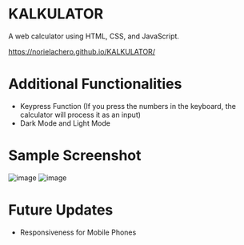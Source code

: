 # KALKULATOR

A web calculator using HTML, CSS, and JavaScript.

https://norielachero.github.io/KALKULATOR/


# Additional Functionalities
- Keypress Function (If you press the numbers in the keyboard, the calculator will process it as an input)
- Dark Mode and Light Mode

# Sample Screenshot
![image](https://github.com/NorielAchero/KALKULATOR/assets/142378544/567b89ca-ddc9-4767-84bb-c702e506b736)
![image](https://github.com/NorielAchero/KALKULATOR/assets/142378544/34e5a0a2-90ec-46c0-91be-6a9d4ef955a4)


# Future Updates
- Responsiveness for Mobile Phones



